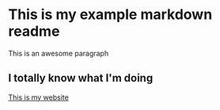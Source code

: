 # This is my example markdown readme

This is an awesome paragraph 

## I totally know what I'm doing

[This is my website](DanimalCook.github.io)

